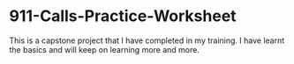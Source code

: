 # 911-Calls-Practice-Worksheet
This is a capstone project that I have completed in my training. I have learnt the basics and will keep on learning more and more.
